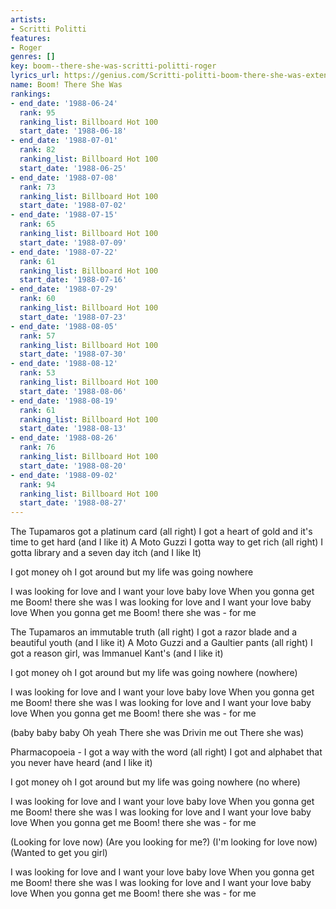 ```yaml
---
artists:
- Scritti Politti
features:
- Roger
genres: []
key: boom--there-she-was-scritti-politti-roger
lyrics_url: https://genius.com/Scritti-politti-boom-there-she-was-extended-single-version-lyrics
name: Boom! There She Was
rankings:
- end_date: '1988-06-24'
  rank: 95
  ranking_list: Billboard Hot 100
  start_date: '1988-06-18'
- end_date: '1988-07-01'
  rank: 82
  ranking_list: Billboard Hot 100
  start_date: '1988-06-25'
- end_date: '1988-07-08'
  rank: 73
  ranking_list: Billboard Hot 100
  start_date: '1988-07-02'
- end_date: '1988-07-15'
  rank: 65
  ranking_list: Billboard Hot 100
  start_date: '1988-07-09'
- end_date: '1988-07-22'
  rank: 61
  ranking_list: Billboard Hot 100
  start_date: '1988-07-16'
- end_date: '1988-07-29'
  rank: 60
  ranking_list: Billboard Hot 100
  start_date: '1988-07-23'
- end_date: '1988-08-05'
  rank: 57
  ranking_list: Billboard Hot 100
  start_date: '1988-07-30'
- end_date: '1988-08-12'
  rank: 53
  ranking_list: Billboard Hot 100
  start_date: '1988-08-06'
- end_date: '1988-08-19'
  rank: 61
  ranking_list: Billboard Hot 100
  start_date: '1988-08-13'
- end_date: '1988-08-26'
  rank: 76
  ranking_list: Billboard Hot 100
  start_date: '1988-08-20'
- end_date: '1988-09-02'
  rank: 94
  ranking_list: Billboard Hot 100
  start_date: '1988-08-27'
---
```

The Tupamaros got a platinum card (all right)
I got a heart of gold and it's time to get hard (and I like it)
A Moto Guzzi I gotta way to get rich (all right)
I gotta library and a seven day itch (and I like It)

I got money oh I got around but my life was going nowhere

I was looking for love and I want your love baby love
When you gonna get me Boom! there she was
I was looking for love and I want your love baby love
When you gonna get me Boom! there she was - for me

The Tupamaros an immutable truth (all right)
I got a razor blade and a beautiful youth (and I like it)
A Moto Guzzi and a Gaultier pants (all right)
I got a reason girl, was Immanuel Kant's (and I like it)

I got money oh I got around but my life was going nowhere (nowhere)

I was looking for love and I want your love baby love
When you gonna get me Boom! there she was
I was looking for love and I want your love baby love
When you gonna get me Boom! there she was - for me

(baby baby baby
Oh yeah
There she was
Drivin me out
There she was)

Pharmacopoeia - I got a way with the word (all right)
I got and alphabet that you never have heard (and I like it)

I got money oh I got around but my life was going nowhere (no where)

I was looking for love and I want your love baby love
When you gonna get me Boom! there she was
I was looking for love and I want your love baby love
When you gonna get me Boom! there she was - for me

(Looking for love now) (Are you looking for me?)
(I'm looking for love now) (Wanted to get you girl)

I was looking for love and I want your love baby love
When you gonna get me Boom! there she was
I was looking for love and I want your love baby love
When you gonna get me Boom! there she was - for me
